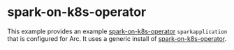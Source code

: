 # spark-on-k8s-operator

This example provides an example [spark-on-k8s-operator](https://github.com/GoogleCloudPlatform/spark-on-k8s-operator) `sparkapplication` that is configured for Arc. It uses a generic install of [spark-on-k8s-operator](https://github.com/GoogleCloudPlatform/spark-on-k8s-operator).

